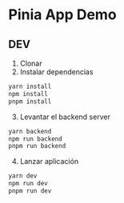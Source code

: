 # Pinia App Demo

## DEV

1. Clonar
2. Instalar dependencias
```bash
yarn install
npm install
pnpm install
```
3. Levantar el backend server
```bash
yarn backend
npm run backend
pnpm run backend
```
4. Lanzar aplicación
```bash
yarn dev
npm run dev
pnpm run dev
```
